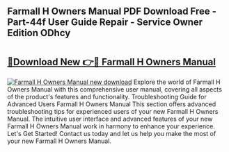 ## Farmall H Owners Manual PDF Download Free - Part-44f User Guide Repair - Service Owner Edition ODhcy

# <h2><a href="http://bc6672.oget.top/?id=Farmall+H+Owners+Manual">🔗Download New 👉🔴 Farmall H Owners Manual</a></h2>

[![Farmall H Owners Manual new download](https://i.imgur.com/5g1atiW.png)](http://bc6672.oget.top/?id=Farmall+H+Owners+Manual)
Explore the world of Farmall H Owners Manual with this comprehensive user manual, covering all aspects of the product's features and functionality. Troubleshooting Guide for Advanced Users Farmall H Owners Manual This section offers advanced troubleshooting tips for experienced users of your new Farmall H Owners Manual. The intuitive user interface and advanced features of your new Farmall H Owners Manual work in harmony to enhance your experience. Let's Get Started! Contact us today and let us help you make the most of your new Farmall H Owners Manual.
